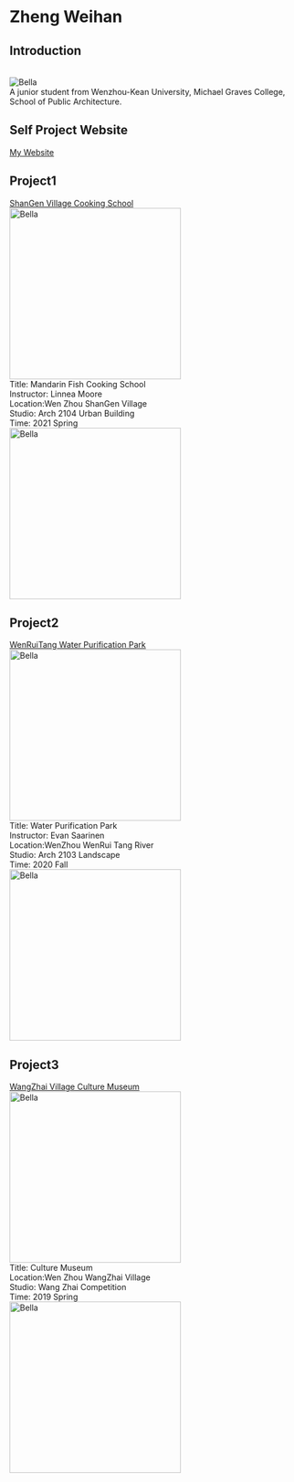 # Zheng Weihan
## Introduction
<Br><img alt="Bella" src="https://raw.githubusercontent.com/steenblikrs/2021-Spring-Studio/gh-pages/students/Bella/%E5%BE%AE%E4%BF%A1%E5%9B%BE%E7%89%87_20210527211604.jpg">
<Br>A junior student from Wenzhou-Kean University, Michael Graves College, School of Public Architecture.
## Self Project Website
[My Website](https://weihanzh.cargo.site/)  
## Project1
[ShanGen Village Cooking School](https://weihanzh.cargo.site/Project-01)
<Br><img alt="Bella" src="https://github.com/steenblikrs/2021-Spring-Studio/blob/gh-pages/students/Bella/3_1.jpg?raw=true" width="300">
<Br>Title: Mandarin Fish  Cooking School
<Br>Instructor: Linnea Moore
<Br>Location:Wen Zhou ShanGen Village
<Br>Studio: Arch 2104 Urban Building
<Br>Time: 2021 Spring
<Br><img alt="Bella" src="https://raw.githubusercontent.com/steenblikrs/2021-Spring-Studio/gh-pages/students/Bella/rep1.gif" width="300">
## Project2
[WenRuiTang Water Purification Park](https://weihanzh.cargo.site/Project-02)
<Br><img alt="Bella" src="https://github.com/steenblikrs/2021-Spring-Studio/blob/gh-pages/students/Bella/18_1.jpg?raw=true" width="300"> 
<Br>Title: Water Purification Park
<Br>Instructor: Evan Saarinen
<Br>Location:WenZhou WenRui Tang River
<Br>Studio: Arch 2103 Landscape
<Br>Time: 2020 Fall
<Br><img alt="Bella" src="https://raw.githubusercontent.com/steenblikrs/2021-Spring-Studio/gh-pages/students/Bella/rep2.gif" width="300">
## Project3
[WangZhai Village Culture Museum](https://weihanzh.cargo.site/Project-03)
<Br><img alt="Bella" src="https://github.com/steenblikrs/2021-Spring-Studio/blob/gh-pages/students/Bella/33.jpg?raw=true" width="300"> 
<Br>Title: Culture Museum
<Br>Location:Wen Zhou WangZhai Village
<Br>Studio: Wang Zhai Competition
<Br>Time: 2019 Spring
<Br><img alt="Bella" src="https://github.com/steenblikrs/2021-Spring-Studio/blob/gh-pages/students/Bella/rep3.gif?raw=true" width="300">
